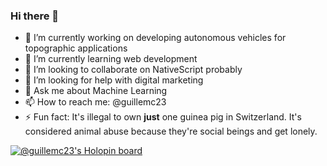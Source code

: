 ### Hi there 👋

- 🔭 I’m currently working on developing autonomous vehicles for topographic applications
- 🌱 I’m currently learning web development
- 👯 I’m looking to collaborate on NativeScript probably 
- 🤔 I’m looking for help with digital marketing
- 💬 Ask me about Machine Learning
- 📫 How to reach me: @guillemc23
- ⚡ Fun fact: It's illegal to own **just** one guinea pig in Switzerland. It's considered animal abuse because they're social beings and get lonely.

[![@guillemc23's Holopin board](https://holopin.me/guillemc23)](https://holopin.io/@guillemc23)


<!--
**guillemc23/guillemc23** is a ✨ _special_ ✨ repository because its `README.md` (this file) appears on your GitHub profile.

Here are some ideas to get you started:

- 🔭 I’m currently working on ...
- 🌱 I’m currently learning ...
- 👯 I’m looking to collaborate on ...
- 🤔 I’m looking for help with ...
- 💬 Ask me about ...
- 📫 How to reach me: ...
- 😄 Pronouns: ...
- ⚡ Fun fact: ...
-->

